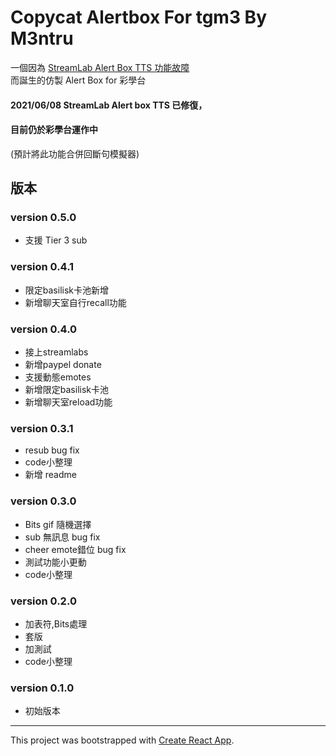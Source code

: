 # Copycat Alertbox For tgm3 By M3ntru

一個因為 [StreamLab Alert Box TTS 功能故障](https://hackmd.io/@M3ntru/AlertBoxIssue)  
而誕生的仿製 Alert Box for 彩學台

#### 2021/06/08 StreamLab Alert box TTS 已修復，
#### 目前仍於彩學台運作中

(預計將此功能合併回斷句模擬器)

## 版本

### version 0.5.0
- 支援 Tier 3 sub

### version 0.4.1
- 限定basilisk卡池新增
- 新增聊天室自行recall功能

### version 0.4.0
- 接上streamlabs
- 新增paypel donate
- 支援動態emotes
- 新增限定basilisk卡池
- 新增聊天室reload功能


### version 0.3.1 
- resub bug fix
- code小整理
- 新增 readme 

### version 0.3.0 
- Bits gif 隨機選擇
- sub 無訊息 bug fix
- cheer emote錯位 bug fix
- 測試功能小更動
- code小整理

### version 0.2.0 
- 加表符,Bits處理
- 套版
- 加測試
- code小整理

### version 0.1.0 
- 初始版本

-------------------------

This project was bootstrapped with [Create React App](https://github.com/facebook/create-react-app).

